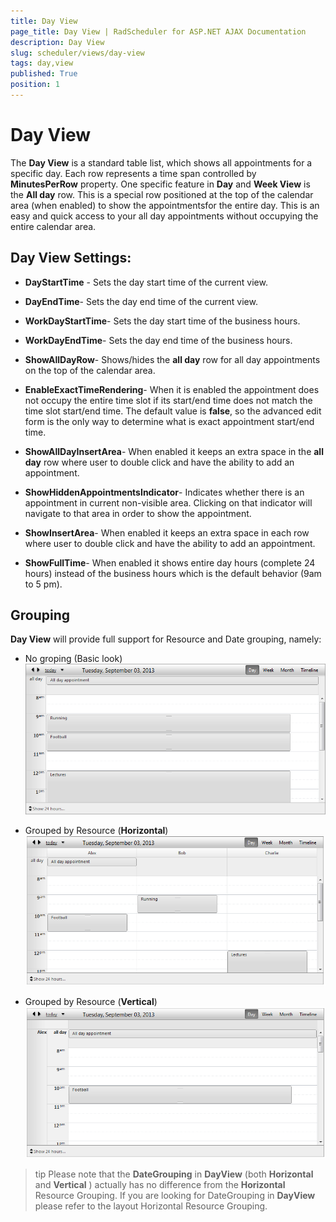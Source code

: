 ```yaml
---
title: Day View
page_title: Day View | RadScheduler for ASP.NET AJAX Documentation
description: Day View
slug: scheduler/views/day-view
tags: day,view
published: True
position: 1
---
```


# Day View



The **Day View** is a standard table list, which shows all appointments for a specific day. Each row represents a time span controlled by **MinutesPerRow** property. One specific feature in **Day** and **Week View** is the **All day** row. This is a special row positioned at the top of the calendar area (when enabled) to show the appointmentsfor the entire day. This is an easy and quick access to your all day appointments without occupying the entire calendar area.

## Day View Settings:

* **DayStartTime** - Sets the day start time of the current view.

* **DayEndTime**- Sets the day end time of the current view.

* **WorkDayStartTime**- Sets the day start time of the business hours.

* **WorkDayEndTime**- Sets the day end time of the business hours.

* **ShowAllDayRow**- Shows/hides the **all day** row for all day appointments on the top of the calendar area.

* **EnableExactTimeRendering**- When it is enabled the appointment does not occupy the entire time slot if its start/end time does not match the time slot start/end time. The default value is **false**, so the advanced edit form is the only way to determine what is exact appointment start/end time.

* **ShowAllDayInsertArea**- When enabled it keeps an extra space in the **all day** row where user to double click and have the ability to add an appointment.

* **ShowHiddenAppointmentsIndicator**- Indicates whether there is an appointment in current non-visible area. Clicking on that indicator will navigate to that area in order to show the appointment.

* **ShowInsertArea**- When enabled it keeps an extra space in each row where user to double click and have the ability to add an appointment.

* **ShowFullTime**- When enabled it shows entire day hours (complete 24 hours) instead of the business hours which is the default behavior (9am to 5 pm).

## Grouping

**Day View** will provide full support for Resource and Date grouping, namely:

* No groping (Basic look)![scheduler-views-dayview-nogrouping](images/scheduler-views-dayview-nogrouping.png)

* Grouped by Resource (**Horizontal**)![scheduler-views-dayview-horizontalgroupingbyresource](images/scheduler-views-dayview-horizontalgroupingbyresource.png)

* Grouped by Resource (**Vertical**)![scheduler-views-dayview-verticalgroupingbyresource](images/scheduler-views-dayview-verticalgroupingbyresource.png)

>tip Please note that the **DateGrouping** in **DayView** (both **Horizontal** and **Vertical** ) actually has no difference from the **Horizontal** Resource Grouping. If you are looking for DateGrouping in **DayView** please refer to the layout Horizontal Resource Grouping.
>

